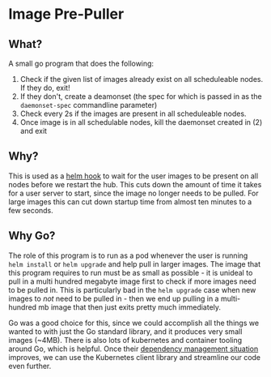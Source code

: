# Image Pre-Puller

## What?
A small go program that does the following:

1. Check if the given list of images already exist on all scheduleable nodes.
   If they do, exit!
2. If they don't, create a deamonset (the spec for which is passed in
   as the `daemonset-spec` commandline parameter)
3. Check every 2s if the images are present in all scheduleable nodes.
4. Once image is in all schedulable nodes, kill the daemonset created in (2) and exit

## Why?

This is used as a [helm hook](https://github.com/kubernetes/helm/blob/master/docs/charts_hooks.md)
to wait for the user images to be present on all nodes before we restart the
hub. This cuts down the amount of time it takes for a user server to start,
since the image no longer needs to be pulled. For large images this can cut down
startup time from almost ten minutes to a few seconds.

## Why Go?

The role of this program is to run as a pod whenever the user is running `helm
install` or `helm upgrade` and help pull in larger images. The image that this
program requires to run must be as small as possible - it is unideal to pull in
a multi hundred megabyte image first to check if more images need to be pulled
in. This is particularly bad in the `helm upgrade` case when new images to *not*
need to be pulled in - then we end up pulling in a multi-hundred mb image that
then just exits pretty much immediately.

Go was a good choice for this, since we could accomplish all the things we wanted to
with just the Go standard library, and it produces very small images (~4MB). There
is also lots of kubernetes and container tooling around Go, which is helpful. Once
their [dependency management situation](https://github.com/kubernetes/client-go/blob/master/INSTALL.md)
improves, we can use the Kubernetes client library and streamline our code even further.
